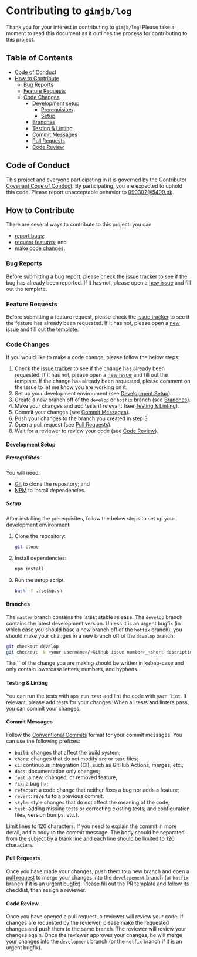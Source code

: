 # Contributing to `gimjb/log`

Thank you for your interest in contributing to `gimjb/log`! Please take a moment to
read this document as it outlines the process for contributing to this project.

## Table of Contents

- [Code of Conduct](#code-of-conduct)
- [How to Contribute](#how-to-contribute)
  - [Bug Reports](#bug-reports)
  - [Feature Requests](#feature-requests)
  - [Code Changes](#code-changes)
    - [Development setup](#development-setup)
      - [Prerequisites](#prerequisites)
      - [Setup](#setup)
    - [Branches](#branches)
    - [Testing & Linting](#testing--linting)
    - [Commit Messages](#commit-messages)
    - [Pull Requests](#pull-requests)
    - [Code Review](#code-review)

## Code of Conduct

This project and everyone participating in it is governed by the
[Contributor Covenant Code of Conduct](CODE_OF_CONDUCT.md). By participating,
you are expected to uphold this code. Please report unacceptable behavior to
<090302@5409.dk>.

## How to Contribute

There are several ways to contribute to this project: you can:
- [report bugs](#bug-reports);
- [request features](#feature-requests); and
- make [code changes](#code-changes).

### Bug Reports

Before submitting a bug report, please check the [issue tracker] to see if the
bug has already been reported. If it has not, please open a [new issue] and fill
out the template.

### Feature Requests

Before submitting a feature request, please check the [issue tracker] to see if
the feature has already been requested. If it has not, please open a [new issue]
and fill out the template.

### Code Changes

If you would like to make a code change, please follow the below steps:

1. Check the [issue tracker] to see if the change has already been requested.
   If it has not, please open a [new issue] and fill out the template. If the
   change has already been requested, please comment on the issue to let me know
   you are working on it.
2. Set up your development environment (see
   [Development Setup](#development-setup)).
3. Create a new branch off of the `develop` or `hotfix` branch (see
   [Branches](#branches)).
4. Make your changes and add tests if relevant
   (see [Testing & Linting](#testing--linting)).
5. Commit your changes (see [Commit Messages](#commit-messages)).
6. Push your changes to the branch you created in step 3.
7. Open a pull request (see [Pull Requests](#pull-requests)).
8. Wait for a reviewer to review your code (see [Code Review](#code-review)).

#### Development Setup

##### Prerequisites

You will need:
- [Git](https://git-scm.com/) to clone the repository; and
- [NPM](https://www.npmjs.com/) to install dependencies.

##### Setup

After installing the prerequisites, follow the below steps to set up your
development environment:

1. Clone the repository:
   ```bash
   git clone
   ```
2. Install dependencies:
   ```bash
   npm install
   ```
3. Run the setup script:
   ```bash
   bash -f ./setup.sh
   ```

#### Branches

The `master` branch contains the latest stable release. The `develop` branch
contains the latest development version. Unless it is an urgent bugfix (in which
case you should base a new branch off of the `hotfix` branch), you should make
your changes in a new branch off of the `develop` branch:

```bash
git checkout develop
git checkout -b <your username>/<GitHub issue number>_<short-description>
```

The ´<short-description>´ of the change you are making should be written in
kebab-case and only contain lowercase letters, numbers, and hyphens.

#### Testing & Linting

You can run the tests with `npm run test` and lint the code with
`yarn lint`. If relevant, please add tests for your changes. When all tests and
linters pass, you can commit your changes.

#### Commit Messages

Follow the
[Conventional Commits](https://www.conventionalcommits.org/en/v1.0.0/) format
for your commit messages. You can use the following prefixes:

- `build`: changes that affect the build system;
- `chore`: changes that do not modify `src` or `test` files;
- `ci`: continuous intregration (CI), such as GitHub Actions, merges, etc.;
- `docs`: documentation only changes;
- `feat`: a new, changed, or removed feature;
- `fix`: a bug fix;
- `refactor`: a code change that neither fixes a bug nor adds a feature;
- `revert`: reverts to a previous commit.
- `style`: style changes that do not affect the meaning of the code;
- `test`: adding missing tests or correcting existing tests; and
  configuration files, version bumps, etc.).

Limit lines to 120 characters. If you need to explain the commit in more detail,
add a body to the commit message. The body should be separated from the subject
by a blank line and each line should be limited to 120 characters.

#### Pull Requests

Once you have made your changes, push them to a new branch and open a
[pull request](../../pulls) to merge your changes into the `developement`
branch (or `hotfix` branch if it is an urgent bugfix). Please fill out the
PR template and follow its checklist, then assign a reviewer.

#### Code Review

Once you have opened a pull request, a reviewer will review your code. If
changes are requested by the reviewer, please make the requested changes and
push them to the same branch. The reviewer will review your changes again. Once
the reviewer approves your changes, he will merge your changes into the
`development` branch (or the `hotfix` branch if it is an urgent bugfix).

[issue tracker]: ../issues
[new issue]: ../issues/new
